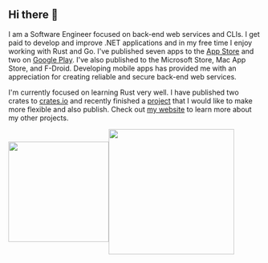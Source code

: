 ## Hi there 👋

I am a Software Engineer focused on back-end web services and CLIs. I get paid to develop and improve .NET applications and in my free time I enjoy working with Rust and Go. I've published seven apps to the [App Store](https://apps.apple.com/us/developer/john-harrington/id1603002572) and two on [Google Play](https://play.google.com/store/apps/developer?id=John+Harrington). I've also published to the Microsoft Store, Mac App Store, and F-Droid. Developing mobile apps has provided me with an appreciation for creating reliable and secure back-end web services. 

I'm currently focused on learning Rust very well. I have published two crates to [crates.io](https://crates.io/users/harr1424) and recently finished a [project](https://github.com/harr1424/scrape_blogger) that I would like to make more flexible and also publish. Check out [my website](https://jharrington.io) to learn more about my other projects. 

<div style="display: flex; align-items: center;">
    <img src="https://github-readme-stats.vercel.app/api/top-langs/?username=harr1424&layout=compact&hide=Jupyter%20Notebook" height="200px"/>
    <img src="https://streak-stats.demolab.com?user=harr1424&theme=github" height="250px"/>
</div>
